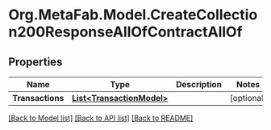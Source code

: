 
# Org.MetaFab.Model.CreateCollection200ResponseAllOfContractAllOf

## Properties

Name | Type | Description | Notes
------------ | ------------- | ------------- | -------------
**Transactions** | [**List&lt;TransactionModel&gt;**](TransactionModel.md) |  | [optional] 

[[Back to Model list]](../README.md#documentation-for-models)
[[Back to API list]](../README.md#documentation-for-api-endpoints)
[[Back to README]](../README.md)

